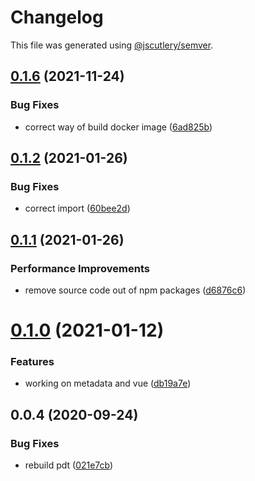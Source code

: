 # Changelog

This file was generated using [@jscutlery/semver](https://github.com/jscutlery/semver).

## [0.1.6](https://github.com/platyplus/platydev/compare/data-access-hasura-client@0.1.5...data-access-hasura-client@0.1.6) (2021-11-24)


### Bug Fixes

* correct way of build docker image ([6ad825b](https://github.com/platyplus/platydev/commit/6ad825b1ff27e2d5df3aa2dfb24cf1925167e031))



## [0.1.2](https://github.com/platyplus/platyplus/compare/@platyplus/hasura-client@0.1.1...@platyplus/hasura-client@0.1.2) (2021-01-26)

### Bug Fixes

- correct import ([60bee2d](https://github.com/platyplus/platyplus/commit/60bee2d62db7b84b83e2ae9410685219012f6244))

## [0.1.1](https://github.com/platyplus/platyplus/compare/@platyplus/hasura-client@0.1.0...@platyplus/hasura-client@0.1.1) (2021-01-26)

### Performance Improvements

- remove source code out of npm packages ([d6876c6](https://github.com/platyplus/platyplus/commit/d6876c64efa6f12afd9aa0fd5c618c0e3ba3c705))

# [0.1.0](https://github.com/platyplus/platyplus/compare/@platyplus/hasura-client@0.0.9...@platyplus/hasura-client@0.1.0) (2021-01-12)

### Features

- working on metadata and vue ([db19a7e](https://github.com/platyplus/platyplus/commit/db19a7ee686a6cc34ef874e2dc8ab044268f98b7))

## 0.0.4 (2020-09-24)

### Bug Fixes

- rebuild pdt ([021e7cb](https://github.com/platyplus/platyplus/commit/021e7cb617ad0fe251d134395196050f64c72d08))
